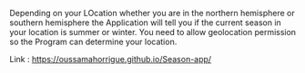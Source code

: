 

Depending on your LOcation whether you are in the northern hemisphere or southern hemisphere the Application will tell you if the current season in your location is summer or winter.
You need to allow geolocation permission so the Program can determine your location.


Link : https://oussamahorrigue.github.io/Season-app/
